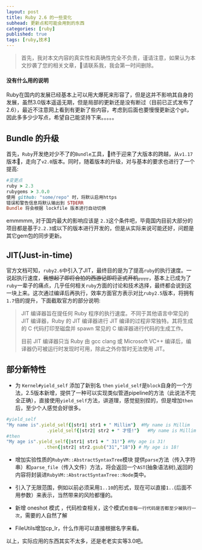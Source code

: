```yaml
---
layout: post
title: Ruby 2.6 的一些变化
subhead: 更新点和可能会用到的东西
categories: [ruby]
published: true
tags: [ruby,技术]
---
```


>首先，我对本文内容的真实性和真确性完全不负责，谨请注意，如果认为本文抄袭了您的相关文章，请联系我，我会第一时间删除。


#### 没有什么用的说明
Ruby在国内的发展已经基本上可以用大爆死来形容了，但是这并不影响其自身的发展，虽然3.0版本遥遥无期，但是局部的更新还是没有断过（目前已正式发布了2.6），最近不注意网上看到有更新了些内容，考虑到后面也要慢慢更新这个git，因此多多少少写点，希望自己能坚持下来。。。。。

## Bundle 的升级
首先，`Ruby`开发绝对少不了的`Bundle`工具，终于迎来了大版本的跨越，从`v1.17`版本，走向了`v2.0`版本。同时，随着版本的升级，对与基本的要求也进行了一个提高:



```ruby
#变更点
ruby > 2.3
rubygems > 3.0.0
使用 github: "some/repo" 时，将默认启用https
错误和警告信息将默认输出到 STDERR
Bundle 将会根据 lockfile 版本进行自动切换
```
emmmmm, 对于国内最大的影响应该是 `2.3`这个条件吧，毕竟国内目前大部分的项目都是基于`2.2.3`或以下的版本进行开发的，但是从实际来说可能还好，问题是其它gem包的同步更新。

## JIT(Just-in-time)
官方文档可知，`ruby2.6`中引入了JIT，最终目的是为了提高`ruby`的执行速度。一说起执行速度，~~我想起了即将合拍的西游记即将正式开机。。。。~~，基本上已成为了`ruby`一辈子的痛点，几乎任何相关`ruby`方面的讨论和技术选择，最终都会说到这一块上来。这次通过编译后再执行，效率方面官方表示对比`ruby2.5`版本，将拥有`1.7`倍的提升，下面截取官方的部分说明:
>JIT 编译器旨在提任何 Ruby 程序的执行速度。不同于其他语言中常见的 JIT 编译器，Ruby 的 JIT 编译器进行 JIT 编译的过程非常独特。其将生成的 C 代码打印至磁盘并 spawn 常见的 C 编译器进行代码的生成工作。
>
>目前 JIT 编译器只当 Ruby 由 gcc clang 或 Microsoft VC++ 编译后，编译器仍可被运行时发现时可用，除此之外你暂时无法使用 JIT。


## 部分新特性
* 为 `Kernel#yield_self` 添加了新别名 `then`
 `yield_self`是`block`自身的一个方法，2.5版本新增，提供了一种可以实现类似管道pipeline的方法（此说法不完全正确），直接使用`yield_self`方法，讲道理，感觉挺别捏的，但是增加`then`后，至少个人感觉会好很多。
 
 ```ruby
#yield_self
"My name is".yield_self{|str1| str1 + " Millim"}  #My name is Millim
                .yield_self{|str2| str2 + " 才怪!"}   #My name is Millim 才怪!           
#then
"My age is".yield_self{|str1| str1 + " 31!"} #My age is 31!
               .then{|str2| str2.gsub("31","18")} # My age is 18!                
 ```

* 增加实验性质的`RubyVM::AbstractSyntaxTree`模块
  提供`parse`方法（传入字符串）和`parse_file`（传入文件）方法，将会返回一个`AST`(抽象语法树),返回的内容将封装进`RubyVM::AbstractSyntaxTree::Node`类中。
  
* 引入了无限范围，例如以前必须采用`1..10`的形式，现在可以直接`1..`(后面不用参数）来表示，当然带来的风险都懂的。
* 新增 oneshot 模式 ，代码检查相关，这个模式`检查每一行代码是否都至少被执行一次`，需要的人自然了解
* FileUtils增加cp_lr，什么作用可以直接根据名字来看。

以上，实际应用的东西其实不太多，还是老老实实等3.0吧。
